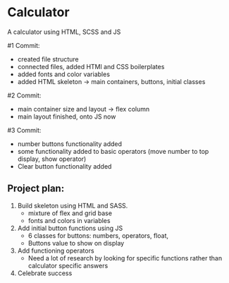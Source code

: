# Calculator

A calculator using HTML, SCSS and JS

#1 Commit:

- created file structure
- connected files, added HTMl and CSS boilerplates
- added fonts and color variables
- added HTML skeleton -> main containers, buttons, initial classes

#2 Commit:

- main container size and layout -> flex column
- main layout finished, onto JS now

#3 Commit:

- number buttons functionality added
- some functionality added to basic operators (move number to top display, show operator)
- Clear button functionality added

## Project plan:

1. Build skeleton using HTML and SASS.
   - mixture of flex and grid base
   - fonts and colors in variables
2. Add initial button functions using JS
   - 6 classes for buttons: numbers, operators, float,
   - Buttons value to show on display
3. Add functioning operators
   - Need a lot of research by looking for specific functions rather than calculator specific answers
4. Celebrate success
